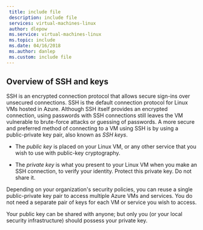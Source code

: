 ```yaml
---
 title: include file
 description: include file
 services: virtual-machines-linux
 author: dlepow
 ms.service: virtual-machines-linux
 ms.topic: include
 ms.date: 04/16/2018
 ms.author: danlep
 ms.custom: include file
---
```

## Overview of SSH and keys

SSH is an encrypted connection protocol that allows secure sign-ins over unsecured connections. SSH is the default connection protocol for Linux VMs hosted in Azure. Although SSH itself provides an encrypted connection, using passwords with SSH connections still leaves the VM vulnerable to brute-force attacks or guessing of passwords. A more secure and preferred method of connecting to a VM using SSH is by using a public-private key pair, also known as *SSH keys*. 

* The *public key* is placed on your Linux VM, or any other service that you wish to use with public-key cryptography.

* The *private key* is what you present to your Linux VM when you make an SSH connection, to verify your identity. Protect this private key. Do not share it.

Depending on your organization's security policies, you can reuse a single public-private key pair to access multiple Azure VMs and services. You do not need a separate pair of keys for each VM or service you wish to access. 

Your public key can be shared with anyone; but only you (or your local security infrastructure) should possess your private key.